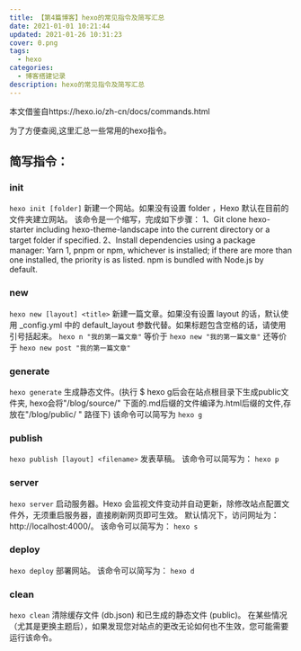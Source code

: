```yaml
---
title: 【第4篇博客】hexo的常见指令及简写汇总
date: 2021-01-01 10:21:44
updated: 2021-01-26 10:31:23
cover: 0.png
tags: 
  - hexo
categories: 
  - 博客搭建记录
description: hexo的常见指令及简写汇总
---
```


本文借鉴自https://hexo.io/zh-cn/docs/commands.html

为了方便查阅,这里汇总一些常用的hexo指令。

## 简写指令：

### init

`hexo init [folder]`
新建一个网站。如果没有设置 folder ，Hexo 默认在目前的文件夹建立网站。
该命令是一个缩写，完成如下步骤：
1、Git clone hexo-starter including hexo-theme-landscape into the current directory or a target folder if specified.
2、Install dependencies using a package manager: Yarn 1, pnpm or npm, whichever is installed; if there are more than one installed, the priority is as listed. npm is bundled with Node.js by default.

### new
`hexo new [layout] <title>`
新建一篇文章。如果没有设置 layout 的话，默认使用 _config.yml 中的 default_layout 参数代替。如果标题包含空格的话，请使用引号括起来。
`hexo n "我的第一篇文章"` 等价于 `hexo new "我的第一篇文章"` 还等价于 `hexo new post "我的第一篇文章"`

### generate
`hexo generate`
生成静态文件。(执行 $ hexo g后会在站点根目录下生成public文件夹, hexo会将"/blog/source/" 下面的.md后缀的文件编译为.html后缀的文件,存放在"/blog/public/ " 路径下)
该命令可以简写为
`hexo g`

### publish
`hexo publish [layout] <filename>`
发表草稿。
该命令可以简写为：
`hexo p`

### server
`hexo server`
启动服务器。Hexo 会监视文件变动并自动更新，除修改站点配置文件外，无须重启服务器，直接刷新网页即可生效。
默认情况下，访问网址为： http://localhost:4000/。
该命令可以简写为：
`hexo s`

### deploy
`hexo deploy`
部署网站。
该命令可以简写为：
`hexo d`

### clean
`hexo clean`
清除缓存文件 (db.json) 和已生成的静态文件 (public)。
在某些情况（尤其是更换主题后），如果发现您对站点的更改无论如何也不生效，您可能需要运行该命令。
